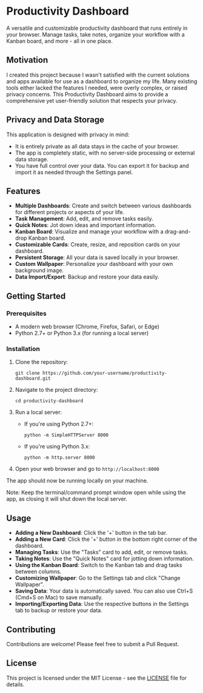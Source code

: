 # Productivity Dashboard

A versatile and customizable productivity dashboard that runs entirely in your browser. Manage tasks, take notes, organize your workflow with a Kanban board, and more - all in one place.

## Motivation

I created this project because I wasn't satisfied with the current solutions and apps available for use as a dashboard to organize my life. Many existing tools either lacked the features I needed, were overly complex, or raised privacy concerns. This Productivity Dashboard aims to provide a comprehensive yet user-friendly solution that respects your privacy.

## Privacy and Data Storage

This application is designed with privacy in mind:

- It is entirely private as all data stays in the cache of your browser.
- The app is completely static, with no server-side processing or external data storage.
- You have full control over your data. You can export it for backup and import it as needed through the Settings panel.

## Features

- **Multiple Dashboards**: Create and switch between various dashboards for different projects or aspects of your life.
- **Task Management**: Add, edit, and remove tasks easily.
- **Quick Notes**: Jot down ideas and important information.
- **Kanban Board**: Visualize and manage your workflow with a drag-and-drop Kanban board.
- **Customizable Cards**: Create, resize, and reposition cards on your dashboard.
- **Persistent Storage**: All your data is saved locally in your browser.
- **Custom Wallpaper**: Personalize your dashboard with your own background image.
- **Data Import/Export**: Backup and restore your data easily.

## Getting Started

### Prerequisites

- A modern web browser (Chrome, Firefox, Safari, or Edge)
- Python 2.7+ or Python 3.x (for running a local server)

### Installation

1. Clone the repository:
   ```
   git clone https://github.com/your-username/productivity-dashboard.git
   ```

2. Navigate to the project directory:
   ```
   cd productivity-dashboard
   ```

3. Run a local server:

   - If you're using Python 2.7+:
     ```
     python -m SimpleHTTPServer 8000
     ```

   - If you're using Python 3.x:
     ```
     python -m http.server 8000
     ```

4. Open your web browser and go to `http://localhost:8000`

The app should now be running locally on your machine.

Note: Keep the terminal/command prompt window open while using the app, as closing it will shut down the local server.

## Usage

- **Adding a New Dashboard**: Click the '+' button in the tab bar.
- **Adding a New Card**: Click the '+' button in the bottom right corner of the dashboard.
- **Managing Tasks**: Use the "Tasks" card to add, edit, or remove tasks.
- **Taking Notes**: Use the "Quick Notes" card for jotting down information.
- **Using the Kanban Board**: Switch to the Kanban tab and drag tasks between columns.
- **Customizing Wallpaper**: Go to the Settings tab and click "Change Wallpaper".
- **Saving Data**: Your data is automatically saved. You can also use Ctrl+S (Cmd+S on Mac) to save manually.
- **Importing/Exporting Data**: Use the respective buttons in the Settings tab to backup or restore your data.

## Contributing

Contributions are welcome! Please feel free to submit a Pull Request.

## License

This project is licensed under the MIT License - see the [LICENSE](LICENSE) file for details.
